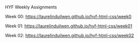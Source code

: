 HYF Weekly Assignments

Week 00: https://laurelinduilwen.github.io/hyf-html-css/week0

Week 01: https://laurelinduilwen.github.io/hyf-html-css/week01

Week 02: https://laurelinduilwen.github.io/hyf-html-css/week02
